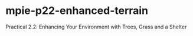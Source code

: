 # mpie-p22-enhanced-terrain
Practical 2.2: Enhancing Your Environment with Trees, Grass and a Shelter
